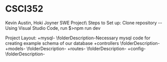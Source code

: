 # CSCI352
Kevin Austin, Hoki Joyner SWE Project\\
Steps to Set up:
  Clone repository
    --Using Visual Studio Code, run $>npm run dev

Project Layout:
+mysql-
  \folderDescription-Necessary mysql code for creating example schema of our database
+controllers
  \folderDescription-
+models-
  \folderDescription-
+routes-
  \folderDescription-
+config-
  \folderDescription-
